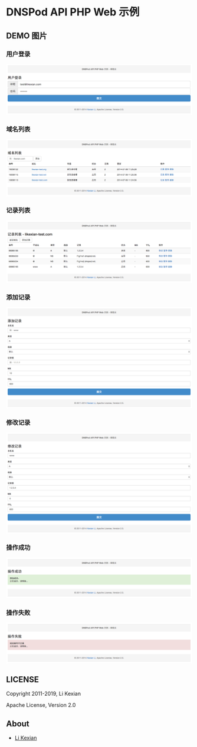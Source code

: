 # DNSPod API PHP Web 示例

## DEMO 图片

### 用户登录
![用户登录](1.png)

### 域名列表
![域名列表](2.png)

### 记录列表
![记录列表](3.png)

### 添加记录
![添加记录](4.png)

### 修改记录
![修改记录](5.png)

### 操作成功
![操作成功](6.png)

### 操作失败
![操作失败](7.png)

## LICENSE

Copyright 2011-2019, Li Kexian

Apache License, Version 2.0

## About

- [Li Kexian](https://www.likexian.com/)
